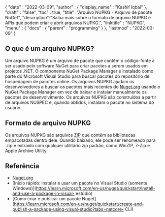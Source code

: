 {
  "date" : "2022-03-09",
  "author" : {
    "display_name" : "Kashif Iqbal"
},
  "draft" : "false",
  "toc" : true,
  "title" :"Arquivo NUPKG - Arquivo de pacote NuGet",
  "description":"Saiba mais sobre o formato de arquivo NUPKG e APIs que podem criar e abrir arquivos NUPKG.",
  "linktitle" : "NUPKG",
  "menu" : {
    "docs" : {
      "parent" : "programming"
}
},
  "lastmod" : "2022-03-09"
}

## O que é um arquivo NUPKG?

Um arquivo NUPKG é um arquivo de pacote que contém o código-fonte a ser usado pelo software NuGet para criar pacotes a serem usados em projetos .NET. O componente NuGet Package Manager é instalado como parte do Microsoft Visual Studio para buscar pacotes do repositório de hospedagem de pacotes online. Os arquivos NUPKG ajudam os desenvolvedores a buscar os pacotes mais recentes do [Nuget.org](https://nuget.org) usando o NuGet Package Manager em vez de baixar e instalar manualmente os pacotes de desenvolvimento. Os arquivos NUPKG são construídos a partir de arquivos NUSPEC e, quando obtidos, instalam o pacote no sistema do usuário.

## Formato de arquivo NUPKG

Os arquivos NUPKG são arquivos [ZIP](/pt/compression/zip/) que contêm as bibliotecas empacotadas dentro dele. Quando baixado, ele pode ser renomeado para .zip e extraído com qualquer utilitário zip padrão, como WinZIP, 7-Zip e Apple Archive Utility.

## Referência

* [Nuget.org](https://nuget.org)
* [Início rápido: instalar e usar um pacote no Visual Studio (somente Windows)](https://learn.microsoft.com/en-us/nuget/quickstart/install-and-use-a-package-in-visual- estúdio)
* [Como criar e publicar um pacote Nuget](https://learn.microsoft.com/en-us/nuget/quickstart/create-and-publish-a-package-using-visual-studio?tabs=netcore- CLI)

